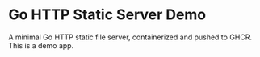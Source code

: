 # Go HTTP Static Server Demo

A minimal Go HTTP static file server, containerized and pushed to GHCR. This is a demo app.
